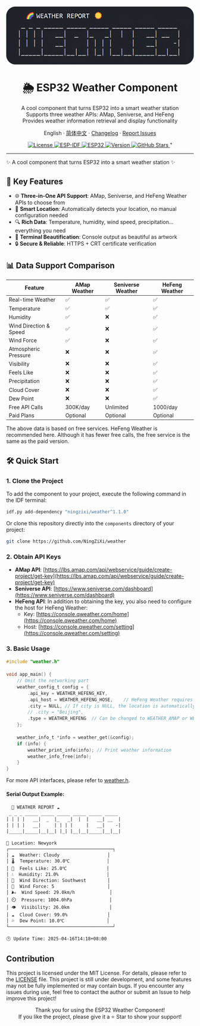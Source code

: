 ![alt text](image.jpg)

<h1 align="center">🌦️ ESP32 Weather Component</h1>

<p align="center">
A cool component that turns ESP32 into a smart weather station<br/>
Supports three weather APIs: AMap, Seniverse, and HeFeng<br/>
Provides weather information retrieval and display functionality
</p>

<p align="center">
 English
· <a href="./README.md">简体中文</a>
· <a href="https://github.com/NingZiXi/weather/releases">Changelog</a>
· <a href="https://github.com/NingZiXi/weather/issues">Report Issues</a>
</p>

<p align="center">
  <a href="LICENSE">
    <img alt="License" src="https://img.shields.io/badge/License-MIT-blue.svg" />
  </a>
  <a href="https://docs.espressif.com/projects/esp-idf/">
    <img alt="ESP-IDF" src="https://img.shields.io/badge/ESP--IDF-v5.3+-orange.svg" />
  </a>
  <a href="https://www.espressif.com/">
    <img alt="ESP32" src="https://img.shields.io/badge/Platform-ESP32-green.svg" />
  </a>
  <a href="">
    <img alt="Version" src="https://img.shields.io/badge/Version-v1.0.0-brightgreen.svg" />
  </a>
  <a href="https://github.com/NingZiXi/weather/stargazers">
    <img alt="GitHub Stars" src="https://img.shields.io/github/stars/NingZiXi/weather.svg?style=social&label=Stars" />
  </a>"
  </a>
</p>

---

✨ A cool component that turns ESP32 into a smart weather station ✨  
## 🚀 Key Features

- 🌐 **Three-in-One API Support**: AMap, Seniverse, and HeFeng Weather APIs to choose from  
- 📍 **Smart Location**: Automatically detects your location, no manual configuration needed  
- 🔍 **Rich Data**: Temperature, humidity, wind speed, precipitation... everything you need  
- 🎨 **Terminal Beautification**: Console output as beautiful as artwork  
- 🔒 **Secure & Reliable**: HTTPS + CRT certificate verification  

## 📊 Data Support Comparison

| Feature          | AMap Weather | Seniverse Weather | HeFeng Weather |
|------------------|--------------|-------------------|----------------|
| Real-time Weather| ✅            | ✅                 | ✅              |
| Temperature      | ✅            | ✅                 | ✅              |
| Humidity         | ✅            | ❌                 | ✅              |
| Wind Direction & Speed | ✅ | ❌        | ✅              |
| Wind Force       | ✅            | ❌                 | ✅              |
| Atmospheric Pressure | ❌      | ❌                 | ✅              |
| Visibility       | ❌            | ❌                 | ✅              |
| Feels Like       | ❌            | ❌                 | ✅              |
| Precipitation    | ❌            | ❌                 | ✅              |
| Cloud Cover      | ❌            | ❌                 | ✅              |
| Dew Point        | ❌            | ❌                 | ✅              |
| Free API Calls   | 300K/day     | Unlimited          | 1000/day       |
| Paid Plans       | Optional     | Optional           | Optional       |

The above data is based on free services. HeFeng Weather is recommended here. Although it has fewer free calls, the free service is the same as the paid version.

## 🛠️ Quick Start

### 1. Clone the Project

To add the component to your project, execute the following command in the IDF terminal:

```bash
idf.py add-dependency "ningzixi/weather^1.1.0"
```

Or clone this repository directly into the `components` directory of your project:

```bash
git clone https://github.com/NingZiXi/weather
```

### 2. Obtain API Keys

- **AMap API**: [https://lbs.amap.com/api/webservice/guide/create-project/get-key](https://lbs.amap.com/api/webservice/guide/create-project/get-key)  
- **Seniverse API**: [https://www.seniverse.com/dashboard](https://www.seniverse.com/dashboard)  
- **HeFeng API**: In addition to obtaining the key, you also need to configure the host for HeFeng Weather:  
  - Key: [https://console.qweather.com/home](https://console.qweather.com/home)  
  - Host: [https://console.qweather.com/setting](https://console.qweather.com/setting)  

### 3. Basic Usage

```c
#include "weather.h"

void app_main() {
    // Omit the networking part
    weather_config_t config = {
        .api_key = WEATHER_HEFENG_KEY,
        .api_host = WEATHER_HEFENG_HOSE,    // HeFeng Weather requires host configuration
        .city = NULL, // If city is NULL, the location is automatically detected based on IP. You can also specify a city.
        // .city = "Beijing",
        .type = WEATHER_HEFENG  // Can be changed to WEATHER_AMAP or WEATHER_XINZHI for other APIs
    };

    weather_info_t *info = weather_get(&config);
    if (info) {
        weather_print_info(info); // Print weather information
        weather_info_free(info);
    }
}
```
For more API interfaces, please refer to [weather.h](include\weather.h).

#### Serial Output Example:
``` 
  🌈 WEATHER REPORT ☁️
 _ _ _ _____ _____ _____ _____ _____ _____
| | | |   __|  _  |_   _|  |  |   __| __  |
| | | |   __|     | | | |     |   __|    -|
|_____|_____|__|__| |_| |__|__|_____|__|__|

📍 Location: Newyork
┌───────────────────────────────────────┐
│ ☁️  Weather: Cloudy                  │
│ 🌡️  Temperature: 30.0℃              │
│ 🤒  Feels Like: 25.0℃               │
│ 💧  Humidity: 21.0%                  │
│ 🍃  Wind Direction: Southwest        │
│ 💨  Wind Force: 5                    │
│ 🌬️  Wind Speed: 29.0km/h             │
│ ⏲️  Pressure: 1004.0hPa              │
│ 👁️  Visibility: 26.0km               │
│ ☁️  Cloud Cover: 99.0%               │
│ 💦  Dew Point: 10.0℃                │
└───────────────────────────────────────┘

🕒 Update Time: 2025-04-16T14:18+08:00
```

## Contribution
This project is licensed under the MIT License. For details, please refer to the [LICENSE](LICENSE) file. This project is still under development, and some features may not be fully implemented or may contain bugs. If you encounter any issues during use, feel free to contact the author or submit an Issue to help improve this project!

<p align="center">
Thank you for using the ESP32 Weather Component!<br/>
If you like the project, please give it a ⭐ Star to show your support!
</p>